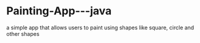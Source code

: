 # Painting-App---java
a simple app that allows users to paint using shapes like square, circle and other shapes
